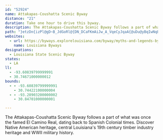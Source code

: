 ```yaml
---
id: "52924"
name: Attakapas-Coushatta Scenic Byway
distance: "21"
duration: Take one hour to drive this byway.
description: The Attakapas-Coushatta Scenic Byway follows a part of what was once the famed El Camino Real, dating back to Spanish Colonial times.  Discover Native American heritage, central Louisiana's 19th century timber industry heritage and WWII military history.
path: "}etzDn{izPl@gD~B_JdGoRl@{DN_DCaFKmAiJw_A_VqeCyJqaA{@uDu@yBqIwNqEkM}@gBeAsBqB_C_OoOoEcEqVaWyBsBqBgBoEyCsFmCoCm@aDc@_JLmDG{nAb@eDKyEm@wEiAeMcDcg@yLmDeA_CaAqF_DiMcKeBkBkBmCcEmIqAaCaBsBkBeBcSgPch@ka@oBgA_C_AarAma@}UaIeG{ByOeFiCqAoB{AeBkBwAyBe@aAmAsD{@sFQmFP{w@GeVFqeEIgs@Biq@GyjABw~BHwSEu`CFqUI_uCIm]OuIi@qHs@uHy@sGiJmh@eNcu@mAiI}CaPsDcVo@yHe@oKMmFOya@F}uAXoYRge@"
websites:
  - url: https://byways.explorelouisiana.com/byway/myths-and-legends-byway
    name: Louisiana Byways
designations:
  - Louisiana State Scenic Byway
states:
  - LA
ll:
  - -93.60839799999991
  - 30.74671000000012
bounds:
  - - -93.60839799999991
    - 30.74422100000004
  - - -93.28903200000002
    - 30.84701000000001

---
```


The Attakapas-Coushatta Scenic Byway follows a part of what was once the famed El Camino Real, dating back to Spanish Colonial times.  Discover Native American heritage, central Louisiana's 19th century timber industry heritage and WWII military history.
